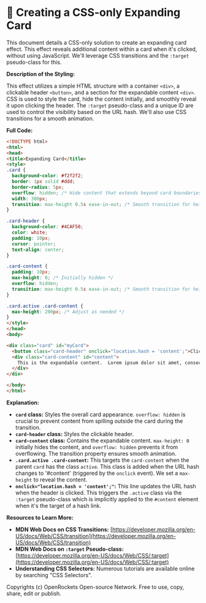 # 🐞 Creating a CSS-only Expanding Card


This document details a CSS-only solution to create an expanding card effect.  This effect reveals additional content within a card when it's clicked, without using JavaScript. We'll leverage CSS transitions and the `:target` pseudo-class for this.


**Description of the Styling:**

This effect utilizes a simple HTML structure with a container `<div>`, a clickable header `<button>`, and a section for the expandable content `<div>`.  CSS is used to style the card, hide the content initially, and smoothly reveal it upon clicking the header. The `:target` pseudo-class and a unique ID are used to control the visibility based on the URL hash.  We'll also use CSS transitions for a smooth animation.


**Full Code:**

```html
<!DOCTYPE html>
<html>
<head>
<title>Expanding Card</title>
<style>
.card {
  background-color: #f2f2f2;
  border: 1px solid #ddd;
  border-radius: 5px;
  overflow: hidden; /* Hide content that extends beyond card boundaries */
  width: 300px;
  transition: max-height 0.5s ease-in-out; /* Smooth transition for height change */
}

.card-header {
  background-color: #4CAF50;
  color: white;
  padding: 10px;
  cursor: pointer;
  text-align: center;
}

.card-content {
  padding: 10px;
  max-height: 0; /* Initially hidden */
  overflow: hidden;
  transition: max-height 0.5s ease-in-out; /* Smooth transition for height change */
}

.card.active .card-content {
  max-height: 200px; /* Adjust as needed */
}
</style>
</head>
<body>

<div class="card" id="myCard">
  <button class="card-header" onclick="location.hash = 'content';">Click to Expand</button>
  <div class="card-content" id="content">
    This is the expandable content.  Lorem ipsum dolor sit amet, consectetur adipiscing elit.  Sed do eiusmod tempor incididunt ut labore et dolore magna aliqua.
  </div>
</div>

</body>
</html>
```

**Explanation:**

* **`card` class:** Styles the overall card appearance. `overflow: hidden` is crucial to prevent content from spilling outside the card during the transition.
* **`card-header` class:** Styles the clickable header.
* **`card-content` class:**  Contains the expandable content.  `max-height: 0` initially hides the content, and `overflow: hidden` prevents it from overflowing.  The transition property ensures smooth animation.
* **`.card.active .card-content`:** This targets the `card-content` when the parent `card` has the class `active`.  This class is added when the URL hash changes to '#content'  (triggered by the `onclick` event).  We set a `max-height` to reveal the content.
* **`onclick="location.hash = 'content';"`:** This line updates the URL hash when the header is clicked.  This triggers the `.active` class via the `:target` pseudo-class which is implicitly applied to the `#content` element when it's the target of a hash link.


**Resources to Learn More:**

* **MDN Web Docs on CSS Transitions:** [https://developer.mozilla.org/en-US/docs/Web/CSS/transition](https://developer.mozilla.org/en-US/docs/Web/CSS/transition)
* **MDN Web Docs on `:target` Pseudo-class:** [https://developer.mozilla.org/en-US/docs/Web/CSS/:target](https://developer.mozilla.org/en-US/docs/Web/CSS/:target)
* **Understanding CSS Selectors:** Numerous tutorials are available online by searching "CSS Selectors".

Copyrights (c) OpenRockets Open-source Network. Free to use, copy, share, edit or publish.

